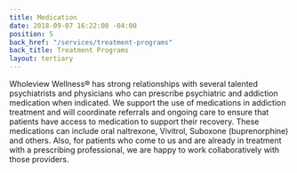```yaml
---
title: Medication
date: 2018-09-07 16:22:00 -04:00
position: 5
back_href: "/services/treatment-programs"
back_title: Treatment Programs
layout: tertiary
---
```


Wholeview Wellness&reg; has strong relationships with several talented psychiatrists and physicians who can prescribe psychiatric and addiction medication when indicated. We support the use of medications in addiction treatment and will coordinate referrals and ongoing care to ensure that patients have access to medication to support their recovery.  These medications can include oral naltrexone, Vivitrol, Suboxone (buprenorphine) and others.  Also, for patients who come to us and are already in treatment with a prescribing professional, we are happy to work collaboratively with those providers.  
